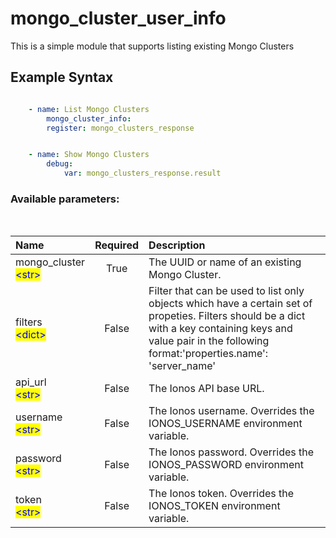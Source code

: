 # mongo_cluster_user_info

This is a simple module that supports listing existing Mongo Clusters

## Example Syntax


```yaml

    - name: List Mongo Clusters
        mongo_cluster_info:
        register: mongo_clusters_response


    - name: Show Mongo Clusters
        debug:
            var: mongo_clusters_response.result

```
### Available parameters:
&nbsp;

| Name | Required | Description |
| :--- | :---: | :--- |
| mongo_cluster<br /><mark style="color:blue;">\<str\></mark> | True | The UUID or name of an existing Mongo Cluster. |
| filters<br /><mark style="color:blue;">\<dict\></mark> | False | Filter that can be used to list only objects which have a certain set of propeties. Filters should be a dict with a key containing keys and value pair in the following format:'properties.name': 'server_name' |
| api_url<br /><mark style="color:blue;">\<str\></mark> | False | The Ionos API base URL. |
| username<br /><mark style="color:blue;">\<str\></mark> | False | The Ionos username. Overrides the IONOS_USERNAME environment variable. |
| password<br /><mark style="color:blue;">\<str\></mark> | False | The Ionos password. Overrides the IONOS_PASSWORD environment variable. |
| token<br /><mark style="color:blue;">\<str\></mark> | False | The Ionos token. Overrides the IONOS_TOKEN environment variable. |
